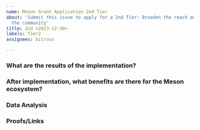 ```yaml
---
name: Meson Grant Application 2nd Tier
about: 'Submit this issue to apply for a 2nd Tier: Broaden the reach and impact of
  the community'
title: 2nd <2023-12-30>
labels: Tier2
assignees: bitruss

---
```


### What are the results of the implementation?

### After implementation, what benefits are there for the Meson ecosystem?

### Data Analysis

### Proofs/Links
